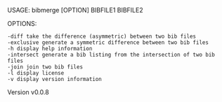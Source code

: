 
 USAGE: bibmerge [OPTION] BIBFILE1 BIBFILE2

 OPTIONS:

    -diff take the difference (asymmetric) between two bib files
    -exclusive generate a symmetric difference between two bib files
    -h display help information
    -intersect generate a bib listing from the intersection of two bib files
    -join join two bib files
    -l display license
    -v display version information


 Version v0.0.8
